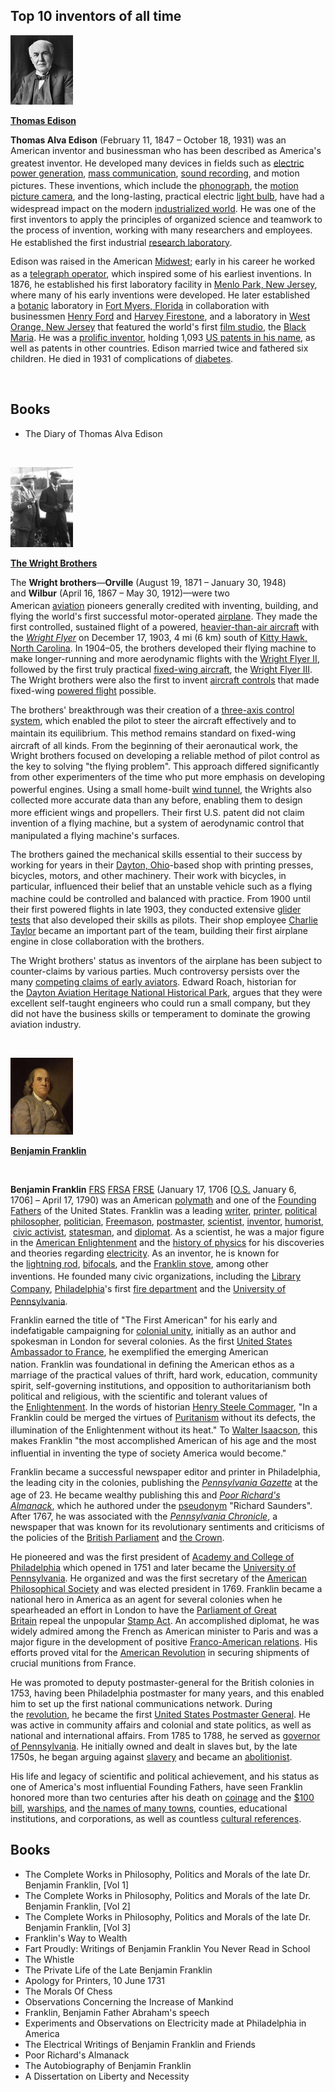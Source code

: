 <h2> Top 10 inventors of all time </h2>


<p><img id="" class="lazyloaded" src="Thomas_Edison.jpg" alt="" width="100" name="" data-lazy-src="Thomas_Edison.jpg" data-was-processed="true" /></p>
<p><a href="https://en.wikipedia.org/wiki/Thomas_Edison"><strong>Thomas Edison</strong></a></p>
<p><strong>Thomas Alva Edison</strong>&nbsp;(February 11, 1847&nbsp;&ndash; October 18, 1931) was an American inventor and businessman who has been described as America's greatest inventor.<sup id="cite_ref-1" class="reference"></sup><sup id="cite_ref-Sproule1_2-0" class="reference"></sup><sup id="cite_ref-SoNJ1_3-0" class="reference"></sup>&nbsp;He developed many devices in fields such as&nbsp;<a title="Electricity generation" href="https://en.wikipedia.org/wiki/Electricity_generation">electric power generation</a>,&nbsp;<a title="Mass communication" href="https://en.wikipedia.org/wiki/Mass_communication">mass communication</a>,&nbsp;<a class="mw-redirect" title="Sound recording" href="https://en.wikipedia.org/wiki/Sound_recording">sound recording</a>, and motion pictures.<sup id="cite_ref-coned1_4-0" class="reference"></sup>&nbsp;These inventions, which include the&nbsp;<a title="Phonograph" href="https://en.wikipedia.org/wiki/Phonograph">phonograph</a>, the&nbsp;<a title="Movie camera" href="https://en.wikipedia.org/wiki/Movie_camera">motion picture camera</a>, and the long-lasting, practical electric&nbsp;<a title="Incandescent light bulb" href="https://en.wikipedia.org/wiki/Incandescent_light_bulb">light bulb</a>, have had a widespread impact on the modern&nbsp;<a title="Industrial society" href="https://en.wikipedia.org/wiki/Industrial_society">industrialized world</a>.<sup id="cite_ref-Wizard_5-0" class="reference"></sup>&nbsp;He was one of the first inventors to apply the principles of organized science and teamwork to the process of invention, working with many researchers and employees. He established the first industrial&nbsp;<a class="mw-redirect" title="Research laboratory" href="https://en.wikipedia.org/wiki/Research_laboratory">research laboratory</a>.<sup id="cite_ref-Walsh_6-0" class="reference"></sup></p>
<p>Edison was raised in the American&nbsp;<a class="mw-redirect" title="Midwest" href="https://en.wikipedia.org/wiki/Midwest">Midwest</a>; early in his career he worked as a&nbsp;<a class="mw-redirect" title="Telegraph operator" href="https://en.wikipedia.org/wiki/Telegraph_operator">telegraph operator</a>, which inspired some of his earliest inventions.<sup id="cite_ref-coned1_4-1" class="reference"></sup>&nbsp;In 1876, he established his first laboratory facility in&nbsp;<a title="Menlo Park, New Jersey" href="https://en.wikipedia.org/wiki/Menlo_Park,_New_Jersey">Menlo Park, New Jersey</a>, where many of his early inventions were developed. He later established a&nbsp;<a title="Botany" href="https://en.wikipedia.org/wiki/Botany">botanic</a>&nbsp;laboratory in&nbsp;<a title="Fort Myers, Florida" href="https://en.wikipedia.org/wiki/Fort_Myers,_Florida">Fort Myers, Florida</a>&nbsp;in collaboration with businessmen&nbsp;<a title="Henry Ford" href="https://en.wikipedia.org/wiki/Henry_Ford">Henry Ford</a>&nbsp;and&nbsp;<a class="mw-redirect" title="Harvey Firestone" href="https://en.wikipedia.org/wiki/Harvey_Firestone">Harvey Firestone</a>, and a laboratory in&nbsp;<a title="West Orange, New Jersey" href="https://en.wikipedia.org/wiki/West_Orange,_New_Jersey">West Orange, New Jersey</a>&nbsp;that featured the world's first&nbsp;<a title="Film studio" href="https://en.wikipedia.org/wiki/Film_studio">film studio</a>, the&nbsp;<a title="Edison's Black Maria" href="https://en.wikipedia.org/wiki/Edison%27s_Black_Maria">Black Maria</a>. He was a&nbsp;<a title="List of prolific inventors" href="https://en.wikipedia.org/wiki/List_of_prolific_inventors">prolific inventor</a>, holding 1,093&nbsp;<a title="List of Edison patents" href="https://en.wikipedia.org/wiki/List_of_Edison_patents">US patents in his name</a>, as well as patents in other countries. Edison married twice and fathered six children. He died in 1931 of complications of&nbsp;<a title="Diabetes" href="https://en.wikipedia.org/wiki/Diabetes">diabetes</a>.</p>
</br>
<h2> Books </h2>

<ul>

                             

 <li><a target="_blank" href="https://github.com/manjunath5496/Top-10-inventors-of-all-time/blob/master/hgk(1).pdf" style="text-decoration:none;">The Diary of Thomas Alva Edison</a></li>



 </ul>


</br>

<p><img class="lazyloaded" src="WilburWright4.jpg" alt="" width="100" name="" data-lazy-src="WilburWright4.jpg" data-was-processed="true" /></p>
<p><a href="https://en.wikipedia.org/wiki/Wright_brothers"><strong>The Wright Brothers</strong></a></p>
<p>The&nbsp;<strong>Wright brothers</strong>&mdash;<strong>Orville</strong>&nbsp;(August 19, 1871<span class="nowrap">&nbsp;</span>&ndash; January 30, 1948) and&nbsp;<strong>Wilbur</strong>&nbsp;(April 16, 1867<span class="nowrap">&nbsp;</span>&ndash; May 30, 1912)&mdash;were two American&nbsp;<a title="Aviation" href="https://en.wikipedia.org/wiki/Aviation">aviation</a>&nbsp;pioneers generally credited<sup id="cite_ref-wb-smithson-edu_1-0" class="reference"></sup><sup id="cite_ref-wb-wstate-univ_2-0" class="reference"></sup><sup id="cite_ref-BBC_News_3-0" class="reference"></sup>&nbsp;with inventing, building, and flying the world's first successful motor-operated&nbsp;<a title="Airplane" href="https://en.wikipedia.org/wiki/Airplane">airplane</a>. They made the first controlled, sustained flight of a powered,&nbsp;<a title="Aircraft" href="https://en.wikipedia.org/wiki/Aircraft#Heavier-than-air_%E2%80%93_aerodynes">heavier-than-air aircraft</a>&nbsp;with the&nbsp;<em><a title="Wright Flyer" href="https://en.wikipedia.org/wiki/Wright_Flyer">Wright Flyer</a></em>&nbsp;on December 17, 1903, 4&nbsp;mi (6&nbsp;km) south of&nbsp;<a title="Kitty Hawk, North Carolina" href="https://en.wikipedia.org/wiki/Kitty_Hawk,_North_Carolina">Kitty Hawk, North Carolina</a>. In 1904&ndash;05, the brothers developed their flying machine to make longer-running and more aerodynamic flights with the&nbsp;<a title="Wright Flyer II" href="https://en.wikipedia.org/wiki/Wright_Flyer_II">Wright Flyer II</a>, followed by the first truly practical&nbsp;<a title="Fixed-wing aircraft" href="https://en.wikipedia.org/wiki/Fixed-wing_aircraft">fixed-wing aircraft</a>, the&nbsp;<a title="Wright Flyer III" href="https://en.wikipedia.org/wiki/Wright_Flyer_III">Wright Flyer III</a>. The Wright brothers were also the first to invent&nbsp;<a title="Aircraft flight control system" href="https://en.wikipedia.org/wiki/Aircraft_flight_control_system">aircraft controls</a>&nbsp;that made fixed-wing&nbsp;<a class="mw-redirect" title="Powered flight" href="https://en.wikipedia.org/wiki/Powered_flight">powered flight</a>&nbsp;possible.</p>
<p>The brothers' breakthrough was their creation of a&nbsp;<a class="mw-redirect" title="Flight dynamics (aircraft)" href="https://en.wikipedia.org/wiki/Flight_dynamics_(aircraft)">three-axis control system</a>, which enabled the pilot to steer the aircraft effectively and to maintain its equilibrium.<sup id="cite_ref-wb-smithson-inventing_4-0" class="reference"></sup><sup id="cite_ref-wb-wagg_tail-org_5-0" class="reference"></sup><sup id="cite_ref-wb-aviation-nps_6-0" class="reference"></sup><sup id="cite_ref-wb-aero_journal-2003_7-0" class="reference"></sup>&nbsp;This method remains standard on fixed-wing aircraft of all kinds.<sup id="cite_ref-8" class="reference"></sup><sup id="cite_ref-9" class="reference"></sup>&nbsp;From the beginning of their aeronautical work, the Wright brothers focused on developing a reliable method of pilot control as the key to solving "the flying problem". This approach differed significantly from other experimenters of the time who put more emphasis on developing powerful engines.<sup id="cite_ref-10" class="reference"></sup>&nbsp;Using a small home-built&nbsp;<a title="Wind tunnel" href="https://en.wikipedia.org/wiki/Wind_tunnel">wind tunnel</a>, the Wrights also collected more accurate data than any before, enabling them to design more efficient wings and propellers.<sup id="cite_ref-11" class="reference"></sup><sup id="cite_ref-12" class="reference"></sup>&nbsp;Their first U.S. patent did not claim invention of a flying machine, but a system of aerodynamic control that manipulated a flying machine's surfaces.<sup id="cite_ref-Flying_Machine_patent_13-0" class="reference"></sup></p>
<p>The brothers gained the mechanical skills essential to their success by working for years in their&nbsp;<a title="Dayton, Ohio" href="https://en.wikipedia.org/wiki/Dayton,_Ohio">Dayton, Ohio</a>-based shop with printing presses, bicycles, motors, and other machinery. Their work with bicycles, in particular, influenced their belief that an unstable vehicle such as a flying machine could be controlled and balanced with practice.<sup id="cite_ref-14" class="reference"></sup>&nbsp;From 1900 until their first powered flights in late 1903, they conducted extensive&nbsp;<a title="Glider (aircraft)" href="https://en.wikipedia.org/wiki/Glider_(aircraft)#19th_century">glider tests</a>&nbsp;that also developed their skills as pilots. Their shop employee&nbsp;<a title="Charlie Taylor (mechanic)" href="https://en.wikipedia.org/wiki/Charlie_Taylor_(mechanic)">Charlie Taylor</a>&nbsp;became an important part of the team, building their first airplane engine in close collaboration with the brothers.</p>
<p>The Wright brothers' status as inventors of the airplane has been subject to counter-claims by various parties. Much controversy persists over the many&nbsp;<a title="Claims to the first powered flight" href="https://en.wikipedia.org/wiki/Claims_to_the_first_powered_flight">competing claims of early aviators</a>. Edward Roach, historian for the&nbsp;<a title="Dayton Aviation Heritage National Historical Park" href="https://en.wikipedia.org/wiki/Dayton_Aviation_Heritage_National_Historical_Park">Dayton Aviation Heritage National Historical Park</a>, argues that they were excellent self-taught engineers who could run a small company, but they did not have the business skills or temperament to dominate the growing aviation industry.</p>
<br>
<p><img id="" class="lazyloaded" src="250-Benjamin_Franklin.jpg" alt="" width="100" name="" data-lazy-src="250-Benjamin_Franklin.jpg" data-was-processed="true" /></p>
<p><a href="https://en.wikipedia.org/wiki/Benjamin_Franklin"><strong>Benjamin Franklin</strong></a></p>
<p>&nbsp;</p>
<p><strong>Benjamin Franklin</strong>&nbsp;<span class="noexcerpt nowraplinks"><a title="Fellow of the Royal Society" href="https://en.wikipedia.org/wiki/Fellow_of_the_Royal_Society">FRS</a>&nbsp;<a title="Fellow of the Royal Society of Arts" href="https://en.wikipedia.org/wiki/Fellow_of_the_Royal_Society_of_Arts">FRSA</a>&nbsp;<a class="mw-redirect" title="Fellow of the Royal Society of Edinburgh" href="https://en.wikipedia.org/wiki/Fellow_of_the_Royal_Society_of_Edinburgh">FRSE</a></span>&nbsp;(January 17, 1706 [<a title="Old Style and New Style dates" href="https://en.wikipedia.org/wiki/Old_Style_and_New_Style_dates">O.S.</a>&nbsp;January 6, 1706]&nbsp;&ndash; April 17, 1790) was an American&nbsp;<a title="Polymath" href="https://en.wikipedia.org/wiki/Polymath">polymath</a>&nbsp;and one of the&nbsp;<a title="Founding Fathers of the United States" href="https://en.wikipedia.org/wiki/Founding_Fathers_of_the_United_States">Founding Fathers</a>&nbsp;of the United States. Franklin was a leading&nbsp;<a title="Writer" href="https://en.wikipedia.org/wiki/Writer">writer</a>,&nbsp;<a title="Printer (publishing)" href="https://en.wikipedia.org/wiki/Printer_(publishing)">printer</a>,&nbsp;<a title="List of political philosophers" href="https://en.wikipedia.org/wiki/List_of_political_philosophers">political philosopher</a>,&nbsp;<a title="Politician" href="https://en.wikipedia.org/wiki/Politician">politician</a>,&nbsp;<a class="mw-redirect" title="Freemason" href="https://en.wikipedia.org/wiki/Freemason">Freemason</a>,&nbsp;<a title="Postmaster" href="https://en.wikipedia.org/wiki/Postmaster">postmaster</a>,&nbsp;<a title="Scientist" href="https://en.wikipedia.org/wiki/Scientist">scientist</a>,&nbsp;<a title="Inventor" href="https://en.wikipedia.org/wiki/Inventor">inventor</a>,&nbsp;<a title="Humorist" href="https://en.wikipedia.org/wiki/Humorist">humorist</a>,&nbsp;<a title="Civics" href="https://en.wikipedia.org/wiki/Civics">civic activist</a>,&nbsp;<a class="mw-disambig" title="Statesman" href="https://en.wikipedia.org/wiki/Statesman">statesman</a>, and&nbsp;<a title="Diplomat" href="https://en.wikipedia.org/wiki/Diplomat">diplomat</a>. As a scientist, he was a major figure in the&nbsp;<a title="American Enlightenment" href="https://en.wikipedia.org/wiki/American_Enlightenment">American Enlightenment</a>&nbsp;and the&nbsp;<a title="History of physics" href="https://en.wikipedia.org/wiki/History_of_physics">history of physics</a>&nbsp;for his discoveries and theories regarding&nbsp;<a title="Electricity" href="https://en.wikipedia.org/wiki/Electricity">electricity</a>. As an inventor, he is known for the&nbsp;<a title="Lightning rod" href="https://en.wikipedia.org/wiki/Lightning_rod">lightning rod</a>,&nbsp;<a title="Bifocals" href="https://en.wikipedia.org/wiki/Bifocals">bifocals</a>, and the&nbsp;<a title="Franklin stove" href="https://en.wikipedia.org/wiki/Franklin_stove">Franklin stove</a>, among other inventions.<sup id="cite_ref-1" class="reference"></sup>&nbsp;He founded many civic organizations, including the&nbsp;<a title="Library Company of Philadelphia" href="https://en.wikipedia.org/wiki/Library_Company_of_Philadelphia">Library Company</a>,&nbsp;<a title="Philadelphia" href="https://en.wikipedia.org/wiki/Philadelphia">Philadelphia</a>'s first&nbsp;<a title="Union Fire Company" href="https://en.wikipedia.org/wiki/Union_Fire_Company">fire department</a><sup id="cite_ref-2" class="reference"></sup>&nbsp;and the&nbsp;<a title="University of Pennsylvania" href="https://en.wikipedia.org/wiki/University_of_Pennsylvania">University of Pennsylvania</a>.<sup id="cite_ref-3" class="reference"></sup></p>
<p>Franklin earned the title of "The First American" for his early and indefatigable campaigning for&nbsp;<a title="Thirteen Colonies" href="https://en.wikipedia.org/wiki/Thirteen_Colonies">colonial unity</a>, initially as an author and spokesman in London for several colonies. As the first&nbsp;<a class="mw-redirect" title="United States Ambassador to France" href="https://en.wikipedia.org/wiki/United_States_Ambassador_to_France">United States Ambassador to France</a>, he exemplified the emerging American nation.<sup id="cite_ref-4" class="reference"></sup>&nbsp;Franklin was foundational in defining the American ethos as a marriage of the practical values of thrift, hard work, education, community spirit, self-governing institutions, and opposition to authoritarianism both political and religious, with the scientific and tolerant values of the&nbsp;<a title="Age of Enlightenment" href="https://en.wikipedia.org/wiki/Age_of_Enlightenment">Enlightenment</a>. In the words of historian&nbsp;<a title="Henry Steele Commager" href="https://en.wikipedia.org/wiki/Henry_Steele_Commager">Henry Steele Commager</a>, "In a Franklin could be merged the virtues of&nbsp;<a class="mw-redirect" title="Puritanism" href="https://en.wikipedia.org/wiki/Puritanism">Puritanism</a>&nbsp;without its defects, the illumination of the Enlightenment without its heat."<sup id="cite_ref-5" class="reference"></sup>&nbsp;To&nbsp;<a title="Walter Isaacson" href="https://en.wikipedia.org/wiki/Walter_Isaacson">Walter Isaacson</a>, this makes Franklin "the most accomplished American of his age and the most influential in inventing the type of society America would become."<sup id="cite_ref-6" class="reference"></sup></p>
<p>Franklin became a successful newspaper editor and printer in Philadelphia, the leading city in the colonies, publishing the&nbsp;<em><a title="Pennsylvania Gazette" href="https://en.wikipedia.org/wiki/Pennsylvania_Gazette">Pennsylvania Gazette</a></em>&nbsp;at the age of 23.<sup id="cite_ref-7" class="reference"></sup>&nbsp;He became wealthy publishing this and&nbsp;<em><a title="Poor Richard's Almanack" href="https://en.wikipedia.org/wiki/Poor_Richard%27s_Almanack">Poor Richard's Almanack</a></em>, which he authored under the&nbsp;<a title="Pseudonym" href="https://en.wikipedia.org/wiki/Pseudonym">pseudonym</a>&nbsp;"Richard Saunders". After 1767, he was associated with the&nbsp;<em><a title="Pennsylvania Chronicle" href="https://en.wikipedia.org/wiki/Pennsylvania_Chronicle">Pennsylvania Chronicle</a></em>, a newspaper that was known for its revolutionary sentiments and criticisms of the policies of the&nbsp;<a title="Parliament of Great Britain" href="https://en.wikipedia.org/wiki/Parliament_of_Great_Britain">British Parliament</a>&nbsp;and&nbsp;<a title="The Crown" href="https://en.wikipedia.org/wiki/The_Crown">the Crown</a>.</p>
<p>He pioneered and was the first president of&nbsp;<a title="Academy and College of Philadelphia" href="https://en.wikipedia.org/wiki/Academy_and_College_of_Philadelphia">Academy and College of Philadelphia</a>&nbsp;which opened in 1751 and later became the&nbsp;<a title="University of Pennsylvania" href="https://en.wikipedia.org/wiki/University_of_Pennsylvania">University of Pennsylvania</a>. He organized and was the first secretary of the&nbsp;<a title="American Philosophical Society" href="https://en.wikipedia.org/wiki/American_Philosophical_Society">American Philosophical Society</a>&nbsp;and was elected president in 1769. Franklin became a national hero in America as an agent for several colonies when he spearheaded an effort in London to have the&nbsp;<a title="Parliament of Great Britain" href="https://en.wikipedia.org/wiki/Parliament_of_Great_Britain">Parliament of Great Britain</a>&nbsp;repeal the unpopular&nbsp;<a title="Stamp Act 1765" href="https://en.wikipedia.org/wiki/Stamp_Act_1765">Stamp Act</a>. An accomplished diplomat, he was widely admired among the French as American minister to Paris and was a major figure in the development of positive&nbsp;<a title="France&ndash;United States relations" href="https://en.wikipedia.org/wiki/France%E2%80%93United_States_relations">Franco-American relations</a>. His efforts proved vital for the&nbsp;<a title="American Revolution" href="https://en.wikipedia.org/wiki/American_Revolution">American Revolution</a>&nbsp;in securing shipments of crucial munitions from France.</p>
<p>He was promoted to deputy postmaster-general for the British colonies in 1753, having been Philadelphia postmaster for many years, and this enabled him to set up the first national communications network. During the&nbsp;<a title="American Revolution" href="https://en.wikipedia.org/wiki/American_Revolution">revolution</a>, he became the first&nbsp;<a title="United States Postmaster General" href="https://en.wikipedia.org/wiki/United_States_Postmaster_General">United States Postmaster General</a>. He was active in community affairs and colonial and state politics, as well as national and international affairs. From 1785 to 1788, he served as&nbsp;<a title="List of governors of Pennsylvania" href="https://en.wikipedia.org/wiki/List_of_governors_of_Pennsylvania">governor of Pennsylvania</a>. He initially owned and dealt in slaves but, by the late 1750s, he began arguing against&nbsp;<a title="Slavery" href="https://en.wikipedia.org/wiki/Slavery">slavery</a>&nbsp;and became an&nbsp;<a title="Abolitionism in the United States" href="https://en.wikipedia.org/wiki/Abolitionism_in_the_United_States">abolitionist</a>.</p>
<p>His life and legacy of scientific and political achievement, and his status as one of America's most influential Founding Fathers, have seen Franklin honored more than two centuries after his death on&nbsp;<a title="Franklin half dollar" href="https://en.wikipedia.org/wiki/Franklin_half_dollar">coinage</a>&nbsp;and the&nbsp;<a class="mw-redirect" title="United States one hundred-dollar bill" href="https://en.wikipedia.org/wiki/United_States_one_hundred-dollar_bill">$100 bill</a>,&nbsp;<a class="mw-redirect" title="USS Benjamin Franklin (SSBN-640)" href="https://en.wikipedia.org/wiki/USS_Benjamin_Franklin_(SSBN-640)">warships</a>, and&nbsp;<a title="List of places named for Benjamin Franklin" href="https://en.wikipedia.org/wiki/List_of_places_named_for_Benjamin_Franklin">the names of many towns</a>, counties, educational institutions, and corporations, as well as countless&nbsp;<a title="Benjamin Franklin in popular culture" href="https://en.wikipedia.org/wiki/Benjamin_Franklin_in_popular_culture">cultural references</a>.</p>
<h2> Books </h2>

<ul>
 <li><a target="_blank" href="https://github.com/manjunath5496/Top-10-inventors-of-all-time/blob/master/hgk(2).pdf" style="text-decoration:none;">The Complete Works in Philosophy, Politics and Morals of the late Dr. Benjamin Franklin, [Vol 1]</a></li>

<li><a target="_blank" href="https://github.com/manjunath5496/Top-10-inventors-of-all-time/blob/master/hgk(3).pdf" style="text-decoration:none;">The Complete Works in Philosophy, Politics and Morals of the late Dr. Benjamin Franklin, [Vol 2]</a></li>
 <li><a target="_blank" href="https://github.com/manjunath5496/Top-10-inventors-of-all-time/blob/master/hgk(4).pdf" style="text-decoration:none;">The Complete Works in Philosophy, Politics and Morals of the late Dr. Benjamin Franklin, [Vol 3] </a></li>    
 
  <li><a target="_blank" href="https://github.com/manjunath5496/Top-10-inventors-of-all-time/blob/master/hgk(5).pdf" style="text-decoration:none;">Franklin's Way to Wealth</a></li>

 <li><a target="_blank" href="https://github.com/manjunath5496/Top-10-inventors-of-all-time/blob/master/hgk(6).pdf" style="text-decoration:none;">Fart Proudly: Writings of Benjamin Franklin You Never Read in School</a></li>

<li><a target="_blank" href="https://github.com/manjunath5496/Top-10-inventors-of-all-time/blob/master/hgk(7).pdf" style="text-decoration:none;">The Whistle</a></li>
 <li><a target="_blank" href="https://github.com/manjunath5496/Top-10-inventors-of-all-time/blob/master/hgk(8).pdf" style="text-decoration:none;">The Private Life of the Late Benjamin Franklin</a></li>  
 
 <li><a target="_blank" href="https://github.com/manjunath5496/Top-10-inventors-of-all-time/blob/master/hgk(9).pdf" style="text-decoration:none;">Apology for Printers, 10 June 1731</a></li>
 <li><a target="_blank" href="https://github.com/manjunath5496/Top-10-inventors-of-all-time/blob/master/hgk(10).pdf" style="text-decoration:none;">The Morals Of Chess</a></li>    
 
  <li><a target="_blank" href="https://github.com/manjunath5496/Top-10-inventors-of-all-time/blob/master/hgk(11).pdf" style="text-decoration:none;">Observations Concerning the Increase of Mankind</a></li>

 <li><a target="_blank" href="https://github.com/manjunath5496/Top-10-inventors-of-all-time/blob/master/hgk(12).pdf" style="text-decoration:none;">Franklin, Benjamin Father Abraham's speech</a></li>

<li><a target="_blank" href="https://github.com/manjunath5496/Top-10-inventors-of-all-time/blob/master/hgk(13).pdf" style="text-decoration:none;">Experiments and Observations on Electricity
made at Philadelphia in America</a></li>

<li><a target="_blank" href="https://github.com/manjunath5496/Top-10-inventors-of-all-time/blob/master/hgk(14).pdf" style="text-decoration:none;">The Electrical Writings of Benjamin Franklin and Friends</a></li>

<li><a target="_blank" href="https://github.com/manjunath5496/Top-10-inventors-of-all-time/blob/master/hgk(15).pdf" style="text-decoration:none;">Poor Richard's Almanack</a></li>

<li><a target="_blank" href="https://github.com/manjunath5496/Top-10-inventors-of-all-time/blob/master/hgk(16).pdf" style="text-decoration:none;">The Autobiography of Benjamin Franklin</a></li>

<li><a target="_blank" href="https://github.com/manjunath5496/Top-10-inventors-of-all-time/blob/master/hgk(17).pdf" style="text-decoration:none;">A Dissertation on Liberty and Necessity</a></li>

 </ul>


</br>



